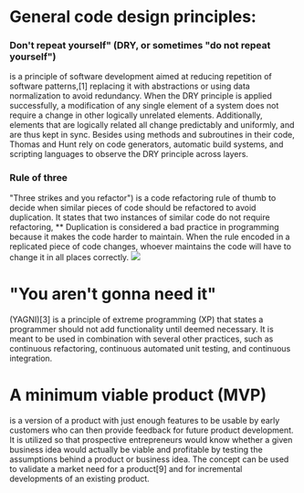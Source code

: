 # General code design principles:

### Don't repeat yourself" (DRY, or sometimes "do not repeat yourself") 
is a principle of software development aimed at reducing repetition of software patterns,[1] replacing it with abstractions or using data normalization to avoid redundancy.
When the DRY principle is applied successfully, a modification of any single element of a system does not require a change in other logically unrelated elements. Additionally, elements that are logically related all change predictably and uniformly, and are thus kept in sync. Besides using methods and subroutines in their code, Thomas and Hunt rely on code generators, automatic build systems, and scripting languages to observe the DRY principle across layers.
### Rule of three
"Three strikes and you refactor") is a code refactoring rule of thumb to decide when similar pieces of code should be refactored to avoid duplication. It states that two instances of similar code do not require refactoring,
** Duplication is considered a bad practice in programming because it makes the code harder to maintain. When the rule encoded in a replicated piece of code changes, whoever maintains the code will have to change it in all places correctly.
 ![](https://assets.codegrip.tech/wp-content/uploads/2019/10/03143434/image1.jpg)

 # "You aren't gonna need it"
  (YAGNI)[3] is a principle of extreme programming (XP) that states a programmer should not add functionality until deemed necessary.
  It is meant to be used in combination with several other practices, such as continuous refactoring, continuous automated unit testing, and continuous integration.
# A minimum viable product (MVP)
 is a version of a product with just enough features to be usable by early customers who can then provide feedback for future product development.
 It is utilized so that prospective entrepreneurs would know whether a given business idea would actually be viable and profitable by testing the assumptions behind a product or business idea.
 The concept can be used to validate a market need for a product[9] and for incremental developments of an existing product.